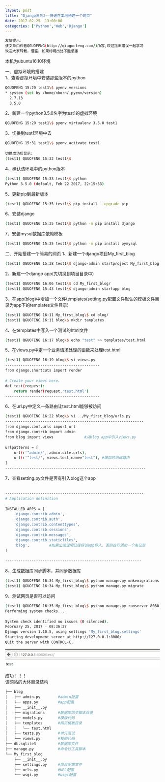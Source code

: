 ```yaml
---
layout: post
title: "Django系列2——快速在本地搭建一个网页"
date: 2017-02-25  13:00:00
categories: ['Python','Web','Django']
---
```

```bash
友情提示:
该文章由作者QGUOFENG(http://qiuguofeng.com/)所写,欢迎指出错误一起学习
欢迎大家转载，借鉴，如果标明出处不胜感激
```
本机为ubuntu16.10环境

一、虚拟环境的搭建<br />
1、查看虚拟环境中安装那些版本的python
```bash
QGUOFENG 15:20 test1\$ pyenv versions
* system (set by /home/nborn/.pyenv/version)
  2.7.13
  3.5.0
```
2、新建一个python3.5.0名字为test1的虚拟环境
```bash
QGUOFENG 15:20 test1\$ pyenv virtualenv 3.5.0 test1
```
3、切换到test1环境中去
```bash
QGUOFENG 15:31 test1\$ pyenv activate test1 

切换成功后显示:
(test1) QGUOFENG 15:32 test1\$ 
```
4、确认该环境中的python版本
```bash
(test1) QGUOFENG 15:33 test1\$ python
Python 3.5.0 (default, Feb 22 2017, 22:15:53)
```
5、更新pip到最新版本
```bash
(test1) QGUOFENG 15:35 test1\$ pip install --upgrade pip
```
6、安装django
```bash
(test1) QGUOFENG 15:35 test1\$ python -m pip install django
```
7、安装mysql数据库依赖模板
```bash
(test1) QGUOFENG 15:35 test1\$ python -m pip install pymysql
```

二、开始搭建一个简易的网页
1、新建一个django项目My_first_blog
```bash
(test1) QGUOFENG 15:38 test1\$ django-admin startproject My_first_blog
```
2、新建一个django app(先切换到项目目录中)
```bash
(test1) QGUOFENG 16:06 test1\$ cd My_first_blog/
(test1) QGUOFENG 15:43 test1\$ django-admin startapp blog
```
3、在app(blog)中增加一个文件templates(setting.py配置文件默认的模板文件目录为app下的templates文件目录)
```bash
(test1) QGUOFENG 16:11 My_first_blog\$ cd blog/
(test1) QGUOFENG 16:11 blog\$ mkdir templates
```
4、在templates中写入一个测试的html文件
```bash
(test1) QGUOFENG 16:17 blog\$ echo "test" >> templates/test.html
```
5、在views.py中定一个业务请求处理的函数来处理test.html
```bash
(test1) QGUOFENG 16:19 blog\$ vi views.py
-------------------------------------------
from django.shortcuts import render

# Create your views here.
def test(request):
    return render(request,'test.html')
-------------------------------------------
```
6、在url.py中定义一条路由让test.html能够被访问
```bash
(test1) QGUOFENG 16:22 blog\$ vi ../My_first_blog/urls.py
---------------------------------------------------------------
from django.conf.urls import url
from django.contrib import admin
from blog import views				#从blog app中引入views.py

urlpatterns = [
    url(r'^admin/', admin.site.urls),
    url(r'^test/', views.test,name="test"),	#增加的测试路由
]
----------------------------------------------------------------
```
7、查看setting.py文件是否有引入blog这个app
```bash

---------------------------------------------------------------
# Application definition

INSTALLED_APPS = [
    'django.contrib.admin',
    'django.contrib.auth',
    'django.contrib.contenttypes',
    'django.contrib.sessions',
    'django.contrib.messages',
    'django.contrib.staticfiles',
    'blog',			#如果出现说明已经将该app导入，否则自行添加一个条记录
]

--------------------------------------------------------------
```
8、生成数据库同步脚本，并同步数据库
```bash
(test1) QGUOFENG 16:34 My_first_blog\$ python manage.py makemigrations
(test1) QGUOFENG 16:34 My_first_blog\$ python manage.py migrate
```
9、测试网页是否可以访问
```bash
(test1) QGUOFENG 16:35 My_first_blog\$ python manage.py runserver 8080
Performing system checks...

System check identified no issues (0 silenced).
February 25, 2017 - 08:36:27
Django version 1.10.5, using settings 'My_first_blog.settings'
Starting development server at http://127.0.0.1:8080/
Quit the server with CONTROL-C.
```
![test](/assets/active_images/Django/Django2/1.png)

成功！！！<br />
该网站的大体目录结构
```bash
├── blog
│   ├── admin.py		#admin配置
│   ├── apps.py			#app配置
│   ├── __init__.py
│   ├── migrations		#数据库同步脚本目录
│   ├── models.py		#模板代码
│   ├── templates		#网页模板目录
│   │   └── test.html
│   ├── tests.py		#单元测试
│   └── views.py		#视图代码
├── db.sqlite3			#数据库文件
├── manage.py			#命令行工具脚本
└── My_first_blog
    ├── __init__.py
    ├── settings.py		#项目配置文件
    ├── urls.py			#URL配置
    └── wsgi.py			#wsgi配置

```
